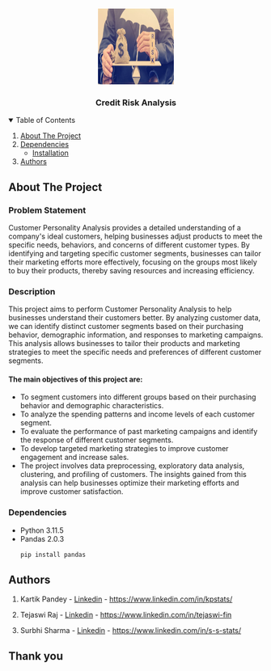 <!-- PROJECT LOGO -->
<br />
<p align="center">
  <a href="https://github.com/kp-stats/Credit-Risk-ML-Project/">
    <img src="cred_risk.png" alt="Logo" width="150" height="150">
  </a>

  <h3 align="center">Credit Risk Analysis</h3>

  <p align="center">
    
<!-- TABLE OF CONTENTS -->
<details open="open">
  <summary>Table of Contents</summary>
  <ol>
    <li>
      <a href="#about-the-project">About The Project</a>
    </li>
    <li>
      <a href="#dependencies">Dependencies</a>
      <ul>
        <li><a href="#installation">Installation</a></li>
      </ul>
    </li>
    <li><a href="#authors">Authors</a></li>
  </ol>
</details>

<!-- ABOUT THE PROJECT -->
## About The Project
<h3> Problem Statement</h3> 
<p>Customer Personality Analysis provides a detailed understanding of a company's ideal customers, helping businesses adjust products to meet the specific needs, behaviors, and concerns of different customer types. By identifying and targeting specific customer segments, businesses can tailor their marketing efforts more effectively, focusing on the groups most likely to buy their products, thereby saving resources and increasing efficiency.</p>
<h3> Description</h3> 
<p>
This project aims to perform Customer Personality Analysis to help businesses understand their customers better. By analyzing customer data, we can identify distinct customer segments based on their purchasing behavior, demographic information, and responses to marketing campaigns. This analysis allows businesses to tailor their products and marketing strategies to meet the specific needs and preferences of different customer segments.</p>

<p><h4>The main objectives of this project are:</h4>
<ul><li>To segment customers into different groups based on their purchasing behavior and demographic characteristics.</li>
<li>To analyze the spending patterns and income levels of each customer segment.</li>
<li>To evaluate the performance of past marketing campaigns and identify the response of different customer segments.</li>
<li>To develop targeted marketing strategies to improve customer engagement and increase sales.</li>
<li>The project involves data preprocessing, exploratory data analysis, clustering, and profiling of customers. The insights gained from this analysis can help businesses optimize their marketing efforts and improve customer satisfaction.</li></ul></p>

### Dependencies
* Python 3.11.5
* Pandas 2.0.3
  ```sh
  pip install pandas
  ```
<!-- Authors -->
## Authors

1) Kartik Pandey - [Linkedin](https://www.linkedin.com/in/kpstats/) - https://www.linkedin.com/in/kpstats/

2) Tejaswi Raj - [Linkedin](https://www.linkedin.com/in/tejaswi-fin) - https://www.linkedin.com/in/tejaswi-fin

3) Surbhi Sharma - [Linkedin](https://www.linkedin.com/in/s-s-stats/) - https://www.linkedin.com/in/s-s-stats/

## Thank you

